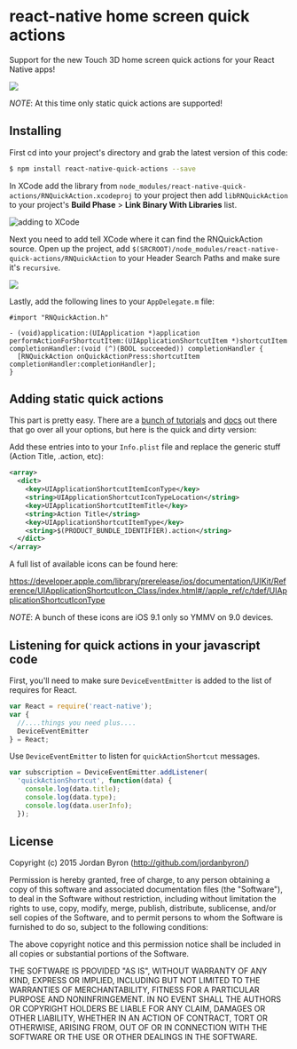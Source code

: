 react-native home screen quick actions
======================================

Support for the new Touch 3D home screen quick actions for your React Native apps!

![](http://i.imgur.com/holmBPD.png)

_NOTE_: At this time only static quick actions are supported!

## Installing

First cd into your project's directory and grab the latest version of this code:

```bash
$ npm install react-native-quick-actions --save
```

In XCode add the library from `node_modules/react-native-quick-actions/RNQuickAction.xcodeproj` to your project then add `libRNQuickAction` to your project's __Build Phase__ > __Link Binary With Libraries__ list.

![adding to XCode](http://brentvatne.ca/images/packaging/7-add-link.gif)

Next you need to add tell XCode where it can find the RNQuickAction source.
Open up the project, add
`$(SRCROOT)/node_modules/react-native-quick-actions/RNQuickAction` to your
Header Search Paths and make sure it's `recursive`.

![](http://brentvatne.ca/images/packaging/4-header-search-paths.png)

Lastly, add the following lines to your `AppDelegate.m` file:

```obj-c
#import "RNQuickAction.h"

- (void)application:(UIApplication *)application performActionForShortcutItem:(UIApplicationShortcutItem *)shortcutItem completionHandler:(void (^)(BOOL succeeded)) completionHandler {
  [RNQuickAction onQuickActionPress:shortcutItem completionHandler:completionHandler];
}
```

## Adding static quick actions

This part is pretty easy. There are a [bunch of
tutorials](https://littlebitesofcocoa.com/79) and
[docs](https://developer.apple.com/library/prerelease/ios/samplecode/ApplicationShortcuts/Introduction/Intro.html#//apple_ref/doc/uid/TP40016545) out there that
go over all your options, but here is the quick and dirty version:

Add these entries into to your `Info.plist` file and replace the generic stuff
(Action Title, .action, etc):

```xml
<array>
  <dict>
    <key>UIApplicationShortcutItemIconType</key>
    <string>UIApplicationShortcutIconTypeLocation</string>
    <key>UIApplicationShortcutItemTitle</key>
    <string>Action Title</string>
    <key>UIApplicationShortcutItemType</key>
    <string>$(PRODUCT_BUNDLE_IDENTIFIER).action</string>
  </dict>
</array>
```

A full list of available icons can be found here:

<https://developer.apple.com/library/prerelease/ios/documentation/UIKit/Reference/UIApplicationShortcutIcon_Class/index.html#//apple_ref/c/tdef/UIApplicationShortcutIconType>

_NOTE_: A bunch of these icons are iOS 9.1 only so YMMV on 9.0 devices.

## Listening for quick actions in your javascript code

First, you'll need to make sure `DeviceEventEmitter` is added to the list of
requires for React.

```js
var React = require('react-native');
var {
  //....things you need plus....
  DeviceEventEmitter
} = React;

```

Use `DeviceEventEmitter` to listen for `quickActionShortcut` messages.

```js
var subscription = DeviceEventEmitter.addListener(
  'quickActionShortcut', function(data) {
    console.log(data.title);
    console.log(data.type);
    console.log(data.userInfo);
  });
```

## License

Copyright (c) 2015 Jordan Byron (http://github.com/jordanbyron/)

Permission is hereby granted, free of charge, to any person obtaining a copy
of this software and associated documentation files (the "Software"), to deal
in the Software without restriction, including without limitation the rights
to use, copy, modify, merge, publish, distribute, sublicense, and/or sell
copies of the Software, and to permit persons to whom the Software is
furnished to do so, subject to the following conditions:

The above copyright notice and this permission notice shall be included in
all copies or substantial portions of the Software.

THE SOFTWARE IS PROVIDED "AS IS", WITHOUT WARRANTY OF ANY KIND, EXPRESS OR
IMPLIED, INCLUDING BUT NOT LIMITED TO THE WARRANTIES OF MERCHANTABILITY,
FITNESS FOR A PARTICULAR PURPOSE AND NONINFRINGEMENT. IN NO EVENT SHALL THE
AUTHORS OR COPYRIGHT HOLDERS BE LIABLE FOR ANY CLAIM, DAMAGES OR OTHER
LIABILITY, WHETHER IN AN ACTION OF CONTRACT, TORT OR OTHERWISE, ARISING FROM,
OUT OF OR IN CONNECTION WITH THE SOFTWARE OR THE USE OR OTHER DEALINGS IN
THE SOFTWARE.
